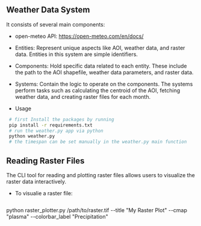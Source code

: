 ## Weather Data System
It consists of several main components:

* open-meteo API: https://open-meteo.com/en/docs/
* Entities: Represent unique aspects like AOI, weather data, and raster data. Entities in this system are simple identifiers.
* Components: Hold specific data related to each entity. These include the path to the AOI shapefile, weather data parameters, and raster data.
* Systems: Contain the logic to operate on the components. The systems perform tasks such as calculating the centroid of the AOI, fetching weather data, and creating raster files for each month.

* Usage
 ```bash
  # first Install the packages by running
  pip install -r requirements.txt
  # run the weather.py app via python
  python weather.py
  # the timespan can be set manually in the weather.py main function
  ```
  
## Reading Raster Files
The CLI tool for reading and plotting raster files allows users to visualize the raster data interactively. 

* To visualie a raster file:
  ```bash
python raster_plotter.py /path/to/raster.tif --title "My Raster Plot" --cmap "plasma" --colorbar_label "Precipitation"

```
